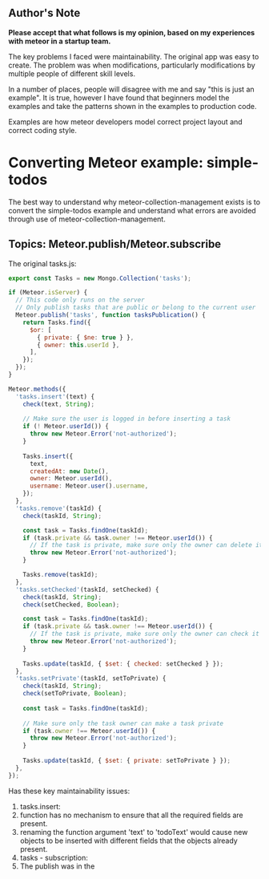 ## Author's Note

**Please accept that what follows is my opinion, based on my experiences with meteor in a startup team.**

The key problems I faced were maintainability. The original app was easy to create. The problem was when
modifications, particularly modifications by multiple people of different skill levels.

In a number of places, people will disagree with me and say "this is just an example". It is true, however I have found that beginners model the examples and take the patterns shown in the examples to production code.

Examples are how meteor developers model correct project layout and correct coding style.

# Converting Meteor example: simple-todos

The best way to understand why meteor-collection-management exists is to convert the simple-todos example and understand what errors are avoided through use of meteor-collection-management.

## Topics: Meteor.publish/Meteor.subscribe

The original tasks.js:

```javascript
export const Tasks = new Mongo.Collection('tasks');

if (Meteor.isServer) {
  // This code only runs on the server
  // Only publish tasks that are public or belong to the current user
  Meteor.publish('tasks', function tasksPublication() {
    return Tasks.find({
      $or: [
        { private: { $ne: true } },
        { owner: this.userId },
      ],
    });
  });
}

Meteor.methods({
  'tasks.insert'(text) {
    check(text, String);
 
    // Make sure the user is logged in before inserting a task
    if (! Meteor.userId()) {
      throw new Meteor.Error('not-authorized');
    }
 
    Tasks.insert({
      text,
      createdAt: new Date(),
      owner: Meteor.userId(),
      username: Meteor.user().username,
    });
  },
  'tasks.remove'(taskId) {
    check(taskId, String);

    const task = Tasks.findOne(taskId);
    if (task.private && task.owner !== Meteor.userId()) {
      // If the task is private, make sure only the owner can delete it
      throw new Meteor.Error('not-authorized');
    }

    Tasks.remove(taskId);
  },
  'tasks.setChecked'(taskId, setChecked) {
    check(taskId, String);
    check(setChecked, Boolean);

    const task = Tasks.findOne(taskId);
    if (task.private && task.owner !== Meteor.userId()) {
      // If the task is private, make sure only the owner can check it off
      throw new Meteor.Error('not-authorized');
    }
 
    Tasks.update(taskId, { $set: { checked: setChecked } });
  },
  'tasks.setPrivate'(taskId, setToPrivate) {
    check(taskId, String);
    check(setToPrivate, Boolean);
 
    const task = Tasks.findOne(taskId);
 
    // Make sure only the task owner can make a task private
    if (task.owner !== Meteor.userId()) {
      throw new Meteor.Error('not-authorized');
    }
 
    Tasks.update(taskId, { $set: { private: setToPrivate } });
  },
});
```


Has these key maintainability issues:

1. tasks.insert:
  1. function has no mechanism to ensure that all the required fields are present.
  1. renaming the function argument 'text' to 'todoText' would cause new objects to be inserted with different fields that the objects already present.
1. tasks - subscription:
  1. The publish was in the 
